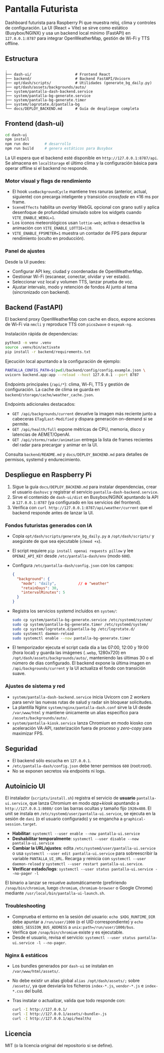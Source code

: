# Pantalla Futurista

Dashboard futurista para Raspberry Pi que muestra reloj, clima y controles de
configuración. La UI (React + Vite) se sirve como estático (Busybox/NGINX) y
usa un backend local mínimo (FastAPI) en `127.0.0.1:8787` para integrar
OpenWeatherMap, gestión de Wi-Fi y TTS offline.

## Estructura

```
.
├── dash-ui/                    # Frontend React
├── backend/                    # Backend FastAPI/Uvicorn
├── opt/dash/scripts/           # Utilidades (generate_bg_daily.py)
├── opt/dash/assets/backgrounds/auto/
├── system/pantalla-dash-backend.service
├── system/pantalla-bg-generate.service
├── system/pantalla-bg-generate.timer
├── system/logrotate.d/pantalla-bg
└── docs/DEPLOY_BACKEND.md      # Guía de despliegue completa
```

## Frontend (dash-ui)

```bash
cd dash-ui
npm install
npm run dev       # desarrollo
npm run build     # genera estáticos para Busybox
```

La UI espera que el backend esté disponible en `http://127.0.0.1:8787/api`.
Se almacena en `localStorage` el último clima y la configuración básica para
operar offline si el backend no responde.

### Motor visual y flags de rendimiento

- El hook `useBackgroundCycle` mantiene tres ranuras (anterior, actual, siguiente)
  con precarga inteligente y transición *crossfade* en ≤16 ms por frame.
- `SceneEffects` habilita un *overlay* WebGL opcional con grano sutil y aplica
  desenfoque de profundidad simulado sobre los widgets cuando `VITE_ENABLE_WEBGL=1`.
- Los iconos meteorológicos usan `lottie-web`; activa o desactiva la animación con
  `VITE_ENABLE_LOTTIE=1|0`.
- `VITE_ENABLE_FPSMETER=1` muestra un contador de FPS para depurar rendimiento
  (oculto en producción).

### Panel de ajustes

Desde la UI puedes:

- Configurar API key, ciudad y coordenadas de OpenWeatherMap.
- Gestionar Wi-Fi (escanear, conectar, olvidar y ver estado).
- Seleccionar voz local y volumen TTS, lanzar prueba de voz.
- Ajustar intervalo, modo y retención de fondos AI junto al tema (sincronizado con backend).

## Backend (FastAPI)

El backend proxy OpenWeatherMap con cache en disco, expone acciones de Wi-Fi
via `nmcli` y reproduce TTS con `pico2wave` o `espeak-ng`.

Instalación rápida de dependencias:

```bash
python3 -m venv .venv
source .venv/bin/activate
pip install -r backend/requirements.txt
```

Ejecución local apuntando a la configuración de ejemplo:

```bash
PANTALLA_CONFIG_PATH=$(pwd)/backend/config/config.example.json \
uvicorn backend.app:app --reload --host 127.0.0.1 --port 8787
```

Endpoints principales (`/api/*`): clima, Wi-Fi, TTS y gestión de configuración.
La cache de clima se guarda en `backend/storage/cache/weather_cache.json`.

Endpoints adicionales destacados:

- `GET /api/backgrounds/current` devuelve la imagen más reciente junto a cabeceras
  `ETag`/`Last-Modified` y dispara generación on-demand si se permite.
- `GET /api/health/full` expone métricas de CPU, memoria, disco y latencias de AEMET/OpenAI.
- `GET /api/storms/radar/animation` entrega la lista de frames recientes del radar
  para precargar y animar en la UI.

Consulta `backend/README.md` y `docs/DEPLOY_BACKEND.md` para detalles de
permisos, systemd y endurecimiento.

## Despliegue en Raspberry Pi

1. Sigue la guía `docs/DEPLOY_BACKEND.md` para instalar dependencias, crear el
   usuario `dashsvc` y registrar el servicio `pantalla-dash-backend.service`.
2. Sirve el contenido de `dash-ui/dist` en Busybox/NGINX apuntando la API a
   `127.0.0.1:8787` (ya configurado en los servicios del frontend).
3. Verifica con `curl http://127.0.0.1:8787/api/weather/current` que el backend
   responde antes de lanzar la UI.

### Fondos futuristas generados con IA

- Copia `opt/dash/scripts/generate_bg_daily.py` a `/opt/dash/scripts/` y asegúrate
  de que sea ejecutable (`chmod +x`).
- El script requiere `pip install openai requests pillow` y lee `OPENAI_API_KEY`
  desde `/etc/pantalla-dash/env` (modo `600`).
- Configura `/etc/pantalla-dash/config.json` con los campos:

  ```json
  {
    "background": {
      "mode": "daily",          // o "weather"
      "retainDays": 30,
      "intervalMinutes": 5
    }
  }
  ```

- Registra los servicios systemd incluidos en `system/`:

  ```bash
  sudo cp system/pantalla-bg-generate.service /etc/systemd/system/
  sudo cp system/pantalla-bg-generate.timer /etc/systemd/system/
  sudo cp system/logrotate.d/pantalla-bg /etc/logrotate.d/
  sudo systemctl daemon-reload
  sudo systemctl enable --now pantalla-bg-generate.timer
  ```

- El temporizador ejecuta el script cada día a las 07:00, 12:00 y 19:00 (hora local) y guarda
  las imágenes (`.webp`, 1280x720) en `/opt/dash/assets/backgrounds/auto/`,
  manteniendo las últimas 30 o el número de días configurado. El backend expone
  la última imagen en `/api/backgrounds/current` y la UI actualiza el fondo con
  transición suave.

### Ajustes de sistema y red

- `system/pantalla-dash-backend.service` inicia Uvicorn con 2 *workers* para
  servir las nuevas rutas de salud y radar sin bloquear solicitudes.
- La plantilla Nginx `system/nginx/pantalla-dash.conf` sirve la UI desde
  `/var/www/html` y mantiene únicamente un alias específico para
  `/assets/backgrounds/auto/`.
- `system/pantalla-kiosk.service` lanza Chromium en modo kiosko con aceleración
  VA-API, rasterización fuera de proceso y *zero-copy* para maximizar FPS.

## Seguridad

- El backend sólo escucha en `127.0.0.1`.
- `/etc/pantalla-dash/config.json` debe tener permisos `600` (root:root).
- No se exponen secretos vía endpoints ni logs.

## Autoinicio UI

El instalador (`scripts/install.sh`) registra el servicio de **usuario**
`pantalla-ui.service`, que lanza Chromium en modo *app+kiosk* apuntando a
`http://127.0.0.1:8080/` con las barras ocultas y tamaño fijo `1920x480`. El
unit se instala en `/etc/systemd/user/pantalla-ui.service`, se ejecuta en la
sesión de `dani` (o el usuario configurado) y se engancha a
`graphical-session.target`.

- **Habilitar**: `systemctl --user enable --now pantalla-ui.service`
- **Deshabilitar temporalmente**: `systemctl --user disable --now pantalla-ui.service`
- **Cambiar la URL/ajustes**: edita
  `/etc/systemd/user/pantalla-ui.service` o usa
  `systemctl --user edit pantalla-ui.service` para sobreescribir la variable
  `PANTALLA_UI_URL`. Recarga y reinicia con
  `systemctl --user daemon-reload` y
  `systemctl --user restart pantalla-ui.service`.
- **Verificar estado/logs**:
  `systemctl --user status pantalla-ui.service --no-pager -l`

El binario a lanzar se resuelve automáticamente (prefiriendo
`/snap/bin/chromium`, luego `chromium`, `chromium-browser` o Google Chrome)
mediante `/usr/local/bin/pantalla-ui-launch.sh`.

### Troubleshooting

- Comprueba el entorno en la sesión del usuario:
  `echo $XDG_RUNTIME_DIR` debe apuntar a `/run/user/1000` (o el UID
  correspondiente) y `echo $DBUS_SESSION_BUS_ADDRESS` a
  `unix:path=/run/user/1000/bus`.
- Verifica que `/snap/bin/chromium` existe y es ejecutable.
- Desde el usuario, revisa el servicio: `systemctl --user status pantalla-ui.service -l --no-pager`.

### Nginx & estáticos

- Los bundles generados por `dash-ui` se instalan en `/var/www/html/assets/`.
- No debe existir un alias global `alias /opt/dash/assets/;` sobre `/assets/`,
  ya que desviaría los ficheros `index-*.js`, `vendor-*.js` e `index-*.css` del
  build.
- Tras instalar o actualizar, valida que todo responde con:

  ```bash
  curl -I http://127.0.0.1/
  curl -I http://127.0.0.1/assets/<bundle>.js
  curl -I http://127.0.0.1/api/healthz
  ```

## Licencia

MIT (o la licencia original del repositorio si se define).
